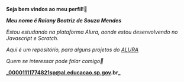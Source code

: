 **Seja bem vindos ao meu perfil!🤩**

**_Meu nome é Raiany Beatriz de Souza Mendes_**

_Estou estudando na plataforma Alura, aonde estou desenvolvendo no Javascript e Scratch._

_Aqui é um repositório, para alguns projetos do [ALURA](https://cursos.alura.com.br)_

_Quem se interessar pode falar comigo🤝_

**_00001111774821sp@al.educacao.sp.gov.br_**

